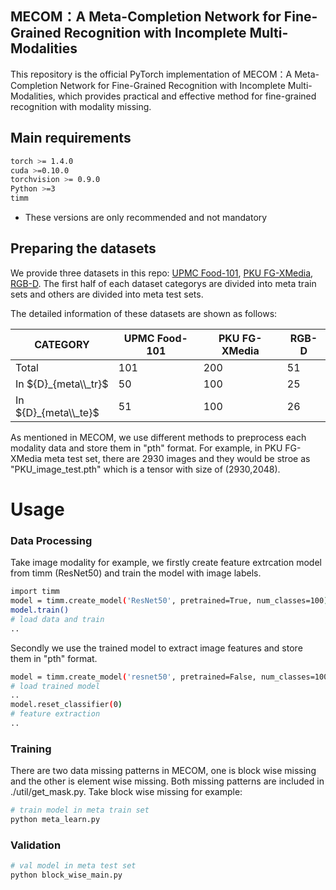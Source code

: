 ## MECOM：A Meta-Completion Network for Fine-Grained Recognition with Incomplete Multi-Modalities

This repository is the official PyTorch implementation of MECOM：A Meta-Completion Network for Fine-Grained Recognition with Incomplete Multi-Modalities, which provides practical and effective method for fine-grained recognition with modality missing.

## Main requirements
```bash
torch >= 1.4.0
cuda >=0.10.0
torchvision >= 0.9.0
Python >=3
timm
```
- These versions are only recommended and not mandatory

## Preparing the datasets

We provide three datasets in this repo: [UPMC Food-101](http://visiir.lip6.fr/explore), [PKU FG-XMedia](http://59.108.48.34/tiki/FGCrossNet/), [RGB-D](https://rgbd-dataset.cs.washington.edu/). The first half of each dataset categorys are divided into meta train sets and others are divided into meta test sets.

The detailed information of these datasets are shown as follows:

| CATEGORY    | UPMC Food-101 | PKU FG-XMedia | RGB-D |
|-------------|---------------|---------------|-------|
| Total       | 101           | 200           | 51    |
| In ${D}_{meta\\_tr}$ | 50            | 100           | 25    |
| In ${D}_{meta\\_te}$ | 51            | 100           | 26    |

As mentioned in MECOM, we use different methods to preprocess each modality data and store them in "pth" format. For example, in PKU FG-XMedia meta test set, there are 2930 images and they would be stroe as "PKU_image_test.pth" which is a tensor with size of (2930,2048).

# Usage

### Data Processing

Take image modality for example, we firstly create feature extrcation model from timm (ResNet50) and train the model with image labels. 
```bash
import timm
model = timm.create_model('ResNet50', pretrained=True, num_classes=100)
model.train()
# load data and train
..
```
Secondly we use the trained model to extract image features and store them in "pth" format.
```bash
model = timm.create_model('resnet50', pretrained=False, num_classes=100)
# load trained model
..
model.reset_classifier(0)
# feature extraction
..
```

### Training
There are two data missing patterns in MECOM, one is block wise missing and the other is element wise missing. Both missing patterns are included in ./util/get_mask.py. Take block wise missing for example:
```bash
# train model in meta train set
python meta_learn.py
```

### Validation
```bash
# val model in meta test set
python block_wise_main.py
```

